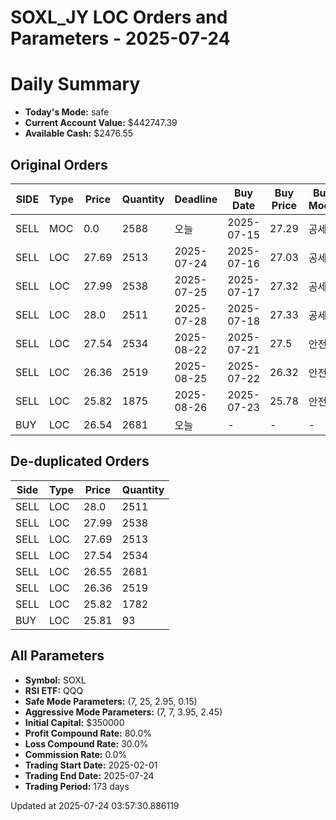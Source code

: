 # SOXL_JY LOC Orders and Parameters - 2025-07-24

# Daily Summary

- **Today's Mode:** safe
- **Current Account Value:** $442747.39
- **Available Cash:** $2476.55

## Original Orders

| SIDE | Type | Price | Quantity | Deadline | Buy Date | Buy Price | Buy Mode |
|------|------|-------|----------|----------|----------|-----------|----------|
| SELL | MOC | 0.0 | 2588 | 오늘 | 2025-07-15 | 27.29 | 공세 |
| SELL | LOC | 27.69 | 2513 | 2025-07-24 | 2025-07-16 | 27.03 | 공세 |
| SELL | LOC | 27.99 | 2538 | 2025-07-25 | 2025-07-17 | 27.32 | 공세 |
| SELL | LOC | 28.0 | 2511 | 2025-07-28 | 2025-07-18 | 27.33 | 공세 |
| SELL | LOC | 27.54 | 2534 | 2025-08-22 | 2025-07-21 | 27.5 | 안전 |
| SELL | LOC | 26.36 | 2519 | 2025-08-25 | 2025-07-22 | 26.32 | 안전 |
| SELL | LOC | 25.82 | 1875 | 2025-08-26 | 2025-07-23 | 25.78 | 안전 |
| BUY | LOC | 26.54 | 2681 | 오늘 | - | - | - |

## De-duplicated Orders

| Side | Type | Price | Quantity |
|------|------|-------|----------|
| SELL | LOC | 28.0 | 2511 |
| SELL | LOC | 27.99 | 2538 |
| SELL | LOC | 27.69 | 2513 |
| SELL | LOC | 27.54 | 2534 |
| SELL | LOC | 26.55 | 2681 |
| SELL | LOC | 26.36 | 2519 |
| SELL | LOC | 25.82 | 1782 |
| BUY | LOC | 25.81 | 93 |

## All Parameters

- **Symbol:** SOXL
- **RSI ETF:** QQQ
- **Safe Mode Parameters:** (7, 25, 2.95, 0.15)
- **Aggressive Mode Parameters:** (7, 7, 3.95, 2.45)
- **Initial Capital:** $350000
- **Profit Compound Rate:** 80.0%
- **Loss Compound Rate:** 30.0%
- **Commission Rate:** 0.0%
- **Trading Start Date:** 2025-02-01
- **Trading End Date:** 2025-07-24
- **Trading Period:** 173 days

Updated at 2025-07-24 03:57:30.886119
